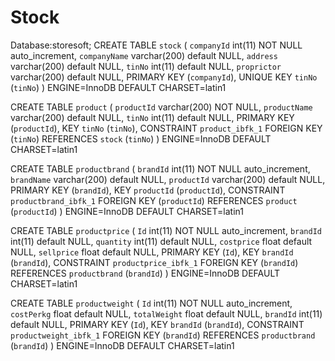 # Stock
Database:storesoft;
CREATE TABLE `stock` (
  `companyId` int(11) NOT NULL auto_increment,
  `companyName` varchar(200) default NULL,
  `address` varchar(200) default NULL,
  `tinNo` int(11) default NULL,
  `proprictor` varchar(200) default NULL,
  PRIMARY KEY  (`companyId`),
  UNIQUE KEY `tinNo` (`tinNo`)
) ENGINE=InnoDB DEFAULT CHARSET=latin1

CREATE TABLE `product` (
  `productId` varchar(200) NOT NULL,
  `productName` varchar(200) default NULL,
  `tinNo` int(11) default NULL,
  PRIMARY KEY  (`productId`),
  KEY `tinNo` (`tinNo`),
  CONSTRAINT `product_ibfk_1` FOREIGN KEY (`tinNo`) REFERENCES `stock` (`tinNo`)
) ENGINE=InnoDB DEFAULT CHARSET=latin1

CREATE TABLE `productbrand` (
  `brandId` int(11) NOT NULL auto_increment,
  `brandName` varchar(200) default NULL,
  `productId` varchar(200) default NULL,
  PRIMARY KEY  (`brandId`),
  KEY `productId` (`productId`),
  CONSTRAINT `productbrand_ibfk_1` FOREIGN KEY (`productId`) REFERENCES `product` (`productId`)
) ENGINE=InnoDB DEFAULT CHARSET=latin1

CREATE TABLE `productprice` (
  `Id` int(11) NOT NULL auto_increment,
  `brandId` int(11) default NULL,
  `quantity` int(11) default NULL,
  `costprice` float default NULL,
  `sellprice` float default NULL,
  PRIMARY KEY  (`Id`),
  KEY `brandId` (`brandId`),
  CONSTRAINT `productprice_ibfk_1` FOREIGN KEY (`brandId`) REFERENCES `productbrand` (`brandId`)
) ENGINE=InnoDB DEFAULT CHARSET=latin1


CREATE TABLE `productweight` (
  `Id` int(11) NOT NULL auto_increment,
  `costPerkg` float default NULL,
  `totalWeight` float default NULL,
  `brandId` int(11) default NULL,
  PRIMARY KEY  (`Id`),
  KEY `brandId` (`brandId`),
  CONSTRAINT `productweight_ibfk_1` FOREIGN KEY (`brandId`) REFERENCES `productbrand` (`brandId`)
) ENGINE=InnoDB DEFAULT CHARSET=latin1
